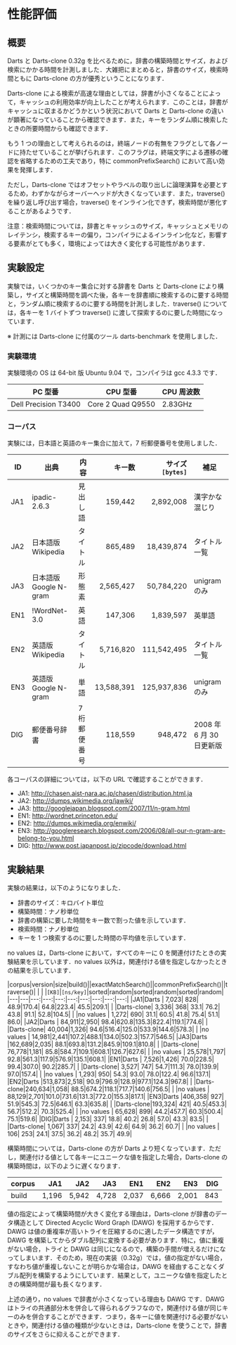 # 性能評価

## 概要

Darts と Darts-clone 0.32g を比べるために，辞書の構築時間とサイズ，および検索にかかる時間を計測しました．大雑把にまとめると，辞書のサイズ，検索時間ともに Darts-clone の方が優秀ということになります．

Darts-clone による検索が高速な理由としては，辞書が小さくなることによって，キャッシュの利用効率が向上したことが考えられます．このことは，辞書がキャッシュに収まるかどうかという状況において Darts と Darts-clone の違いが顕著になっていることから確認できます．また，キーをランダム順に検索したときの所要時間からも確認できます．

もう 1 つの理由として考えられるのは，終端ノードの有無をフラグとして各ノードに持たせていることが挙げられます．このフラグは，終端文字による遷移の確認を省略するための工夫であり，特に commonPrefixSearch() において高い効果を発揮します．

ただし，Darts-clone ではオフセットやラベルの取り出しに論理演算を必要とするため，わずかながらオーバーヘッドが大きくなっています．また，traverse() を繰り返し呼び出す場合，traverse() をインライン化できず，検索時間が悪化することがあるようです．

注意：検索時間については，辞書とキャッシュのサイズ，キャッシュとメモリのレイテンシ，検索するキーの偏り，コンパイラによるインライン化など，影響する要素がとても多く，環境によっては大きく変化する可能性があります．

## 実験設定

実験では，いくつかのキー集合に対する辞書を Darts と Darts-clone により構築し，サイズと構築時間を調べた後，各キーを辞書順に検索するのに要する時間と，ランダム順に検索するのに要する時間を計測しました．traverse() については，各キーを 1 バイトずつ traverse() に渡して探索するのに要した時間になっています．

※ 計測には Darts-clone に付属のツール darts-benchmark を使用しました．

### 実験環境

実験環境の OS は 64-bit 版 Ubuntu 9.04 で，コンパイラは gcc 4.3.3 です．

|PC 型番|CPU 型番|CPU 周波数|
|---|---|---|
|Dell Precision T3400|Core 2 Quad Q9550|2.83GHz|

### コーパス

実験には，日本語と英語のキー集合に加えて，7 桁郵便番号を使用しました．

|ID|出典|内容|キー数|サイズ `[bytes]`|補足|
|---|---|---|---:|---:|---|
|JA1|ipadic-2.6.3|見出し語|159,442|2,892,008|漢字かな混じり|
|JA2|日本語版 Wikipedia|タイトル|865,489|18,439,874|タイトル一覧|
|JA3|日本語版 Google N-gram|形態素|2,565,427|50,784,220|unigram のみ|
|EN1|!WordNet-3.0|英語|147,306|1,839,597|英単語|
|EN2|英語版 Wikipedia|タイトル|5,716,820|111,542,495|タイトル一覧|
|EN3|英語版 Google N-gram|単語|13,588,391|125,937,836|unigram のみ|
|DIG|郵便番号辞書|7 桁郵便番号|118,559|948,472|2008 年 6 月 30 日更新版|

各コーパスの詳細については，以下の URL で確認することができます．

* JA1: http://chasen.aist-nara.ac.jp/chasen/distribution.html.ja
* JA2: http://dumps.wikimedia.org/jawiki/
* JA3: http://googlejapan.blogspot.com/2007/11/n-gram.html
* EN1: http://wordnet.princeton.edu/
* EN2: http://dumps.wikimedia.org/enwiki/
* EN3: http://googleresearch.blogspot.com/2006/08/all-our-n-gram-are-belong-to-you.html
* DIG: http://www.post.japanpost.jp/zipcode/download.html

## 実験結果

実験の結果は，以下のようになりました．

* 辞書のサイズ：キロバイト単位
* 構築時間：ナノ秒単位
 * 辞書の構築に要した時間をキー数で割った値を示しています．
* 検索時間：ナノ秒単位
 * キーを 1 つ検索するのに要した時間の平均値を示しています．

no values は，Darts-clone において，すべてのキーに 0 を関連付けたときの実験結果を示しています．no values 以外は，関連付ける値を指定しなかったときの結果を示しています．

|corpus|version|size|build()||exactMatchSearch()||commonPrefixSearch()||traverse()|
| | |`[KB]`|`[ns/key]`|sorted|random|sorted|random|sorted|random|
|---|---|---:|---:|---:|---:|---:|---:|---:|---:|
|JA1|Darts    |  7,023|  828| 48.9|170.4| 64.8|223.4| 45.5|209.1|
| |Darts-clone|  3,336|  368| 33.1| 76.2| 43.8| 91.1| 52.8|104.5|
| |no values  |  1,272|  690| 31.1| 60.5| 41.8| 75.4| 51.1| 86.0|
|JA2|Darts    | 84,911|2,950| 98.4|620.8|135.3|822.4|119.1|774.6|
| |Darts-clone| 40,004|1,326| 94.6|516.4|125.0|533.9|144.6|578.3|
| |no values  | 14,981|2,441|107.2|488.1|134.0|502.3|157.7|546.5|
|JA3|Darts    |162,689|2,035| 88.1|693.8|131.2|845.9|109.1|810.8|
| |Darts-clone| 76,778|1,181| 85.8|584.7|109.1|608.1|126.7|627.6|
| |no values  | 25,578|1,797| 92.8|561.3|117.9|576.9|135.1|608.1|
|EN1|Darts    |  7,526|1,426| 70.0|228.5| 99.4|307.0| 90.2|285.7|
| |Darts-clone|  3,527|  747| 54.7|111.3| 78.0|139.9| 97.0|157.4|
| |no values  |  1,293|  950| 54.3| 93.0| 78.0|122.4| 96.6|137.1|
|EN2|Darts    |513,873|2,518| 90.9|796.9|128.9|977.1|124.3|967.8|
| |Darts-clone|240,634|1,058| 88.5|674.2|118.1|717.7|140.6|756.5|
| |no values  | 88,129|2,701|101.0|731.6|131.3|772.0|155.3|817.1|
|EN3|Darts    |406,358|  927| 51.9|545.3| 72.5|646.1| 63.3|635.8|
| |Darts-clone|193,324|  421| 40.5|453.3| 56.7|512.2| 70.3|525.4|
| |no values  | 65,628|  899| 44.2|457.7| 60.3|500.4| 75.1|519.6|
|DIG|Darts    |  2,153|  337| 18.8| 40.2| 26.8| 57.0| 43.3| 83.5|
| |Darts-clone|  1,067|  337| 24.2| 43.9| 42.6| 64.9| 36.2| 60.7|
| |no values  |    106|  253| 24.1| 37.5| 36.2| 48.2| 35.7| 49.9|

構築時間については，Darts-clone の方が Darts より短くなっています．ただし，関連付ける値として各キーにユニークな値を指定した場合，Darts-clone の構築時間は，以下のように遅くなります．

|corpus|  JA1|  JA2|  JA3|  EN1|  EN2|  EN3|  DIG|
|------|----:|----:|----:|----:|----:|----:|----:|
|build |1,196|5,942|4,728|2,037|6,666|2,001|  843|

値の指定によって構築時間が大きく変化する理由は，Darts-clone が辞書のデータ構造として Directed Acyclic Word Graph (DAWG) を採用するからです．DAWG は値の重複率が高いトライを圧縮するのに適したデータ構造ですが，DAWG を構築してからダブル配列に変換する必要があります．特に，値に重複がない場合，トライと DAWG は同じになるので，構築の手間が増えるだけになってしまいます．そのため，現在の実装（0.32g）では，値の指定がない場合，すなわち値が重複しないことが明らかな場合は，DAWG を経由することなくダブル配列を構築するようにしています．結果として，ユニークな値を指定したときの構築時間が最も長くなります．

上述の通り，no values で辞書が小さくなっている理由も DAWG です．DAWG はトライの共通部分木を併合して得られるグラフなので，関連付ける値が同じキーのみを併合することができます．つまり，各キーに値を関連付ける必要がないときや，関連付ける値の種類が少ないときは，Darts-clone を使うことで，辞書のサイズをさらに抑えることができます．
